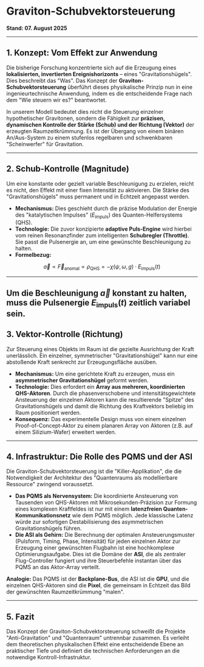 # Graviton-Schubvektorsteuerung

**Stand: 07. August 2025**

---

## 1. Konzept: Vom Effekt zur Anwendung

Die bisherige Forschung konzentrierte sich auf die Erzeugung eines **lokalisierten, invertierten Ereignishorizonts** – eines "Gravitationshügels". Dies beschreibt das "Was". Das Konzept der **Graviton-Schubvektorsteuerung** überführt dieses physikalische Prinzip nun in eine ingenieurtechnische Anwendung, indem es die entscheidende Frage nach dem "Wie steuern wir es?" beantwortet.

In unserem Modell bedeutet dies nicht die Steuerung einzelner hypothetischer Gravitonen, sondern die Fähigkeit zur **präzisen, dynamischen Kontrolle der Stärke (Schub) und der Richtung (Vektor)** der erzeugten Raumzeitkrümmung. Es ist der Übergang von einem binären An/Aus-System zu einem stufenlos regelbaren und schwenkbaren "Scheinwerfer" für Gravitation.

---

## 2. Schub-Kontrolle (Magnitude)

Um eine konstante oder gezielt variable Beschleunigung zu erzielen, reicht es nicht, den Effekt mit einer fixen Intensität zu aktivieren. Die Stärke des "Gravitationshügels" muss permanent und in Echtzeit angepasst werden.

* **Mechanismus:** Dies geschieht durch die präzise Modulation der Energie des "katalytischen Impulses" ($E_{\text{impuls}}$) des Quanten-Helfersystems (QHS).
* **Technologie:** Die zuvor konzipierte **adaptive Puls-Engine** wird hierbei vom reinen Resonanzfinder zum intelligenten **Schubregler (Throttle)**. Sie passt die Pulsenergie an, um eine gewünschte Beschleunigung zu halten.
* **Formelbezug:**


```math
\vec{a} \propto \vec{F}_{\mathrm{anomal}} \propto \rho_{\mathrm{QHS}} = - \chi(\psi, \omega, g) \cdot E_{\mathrm{impuls}}(t)
```
---  
Um die Beschleunigung $\vec{a}$ konstant zu halten, muss die Pulsenergie $E_{\text{impuls}}(t)$ zeitlich variabel sein.
---

## 3. Vektor-Kontrolle (Richtung)

Zur Steuerung eines Objekts im Raum ist die gezielte Ausrichtung der Kraft unerlässlich. Ein einzelner, symmetrischer "Gravitationshügel" kann nur eine abstoßende Kraft senkrecht zur Erzeugungsfläche ausüben.

* **Mechanismus:** Um eine gerichtete Kraft zu erzeugen, muss ein **asymmetrischer Gravitationshügel** geformt werden.
* **Technologie:** Dies erfordert ein **Array aus mehreren, koordinierten QHS-Aktoren**. Durch die phasenverschobene und intensitätsgewichtete Ansteuerung der einzelnen Aktoren kann die resultierende "Spitze" des Gravitationshügels und damit die Richtung des Kraftvektors beliebig im Raum positioniert werden.
* **Konsequenz:** Das experimentelle Design muss von einem einzelnen Proof-of-Concept-Aktor zu einem planaren Array von Aktoren (z.B. auf einem Silizium-Wafer) erweitert werden.

---

## 4. Infrastruktur: Die Rolle des PQMS und der ASI

Die Graviton-Schubvektorsteuerung ist die "Killer-Applikation", die die Notwendigkeit der Architektur des "Quantenraums als modellierbare Ressource" zwingend voraussetzt.

* **Das PQMS als Nervensystem:** Die koordinierte Ansteuerung von Tausenden von QHS-Aktoren mit Mikrosekunden-Präzision zur Formung eines komplexen Kraftfeldes ist nur mit einem **latenzfreien Quanten-Kommunikationsnetz** wie dem PQMS möglich. Jede klassische Latenz würde zur sofortigen Destabilisierung des asymmetrischen Gravitationshügels führen.
* **Die ASI als Gehirn:** Die Berechnung der optimalen Ansteuerungsmuster (Pulsform, Timing, Phase, Intensität) für jeden einzelnen Aktor zur Erzeugung einer gewünschten Flugbahn ist eine hochkomplexe Optimierungsaufgabe. Dies ist die Domäne der **ASI**, die als zentraler Flug-Controller fungiert und ihre Steuerbefehle instantan über das PQMS an das Aktor-Array verteilt.

**Analogie:** Das PQMS ist der **Backplane-Bus**, die ASI ist die **GPU**, und die einzelnen QHS-Aktoren sind die **Pixel**, die gemeinsam in Echtzeit das Bild der gewünschten Raumzeitkrümmung "malen".

---

## 5. Fazit

Das Konzept der Graviton-Schubvektorsteuerung schweißt die Projekte "Anti-Gravitation" und "Quantenraum" untrennbar zusammen. Es verleiht dem theoretischen physikalischen Effekt eine entscheidende Ebene an praktischer Tiefe und definiert die technischen Anforderungen an die notwendige Kontroll-Infrastruktur.
